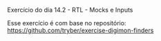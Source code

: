Exercício do dia 14.2 - RTL - Mocks e Inputs

Esse exercício é com base no repositório: https://github.com/tryber/exercise-digimon-finders
